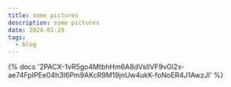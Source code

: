 ```yaml
---
title: some pictures
description: some pictures
date: 2024-01-29
tags:
  - blog
---
```

<body style="margin:0">
{% docs '2PACX-1vR5go4MtbhHm6A8dVslIVF9vGl2x-ae74FpIPEe04h3I6Pm9AKcR9M19jnUw4ukK-foNoER4J1AwzJl' %}